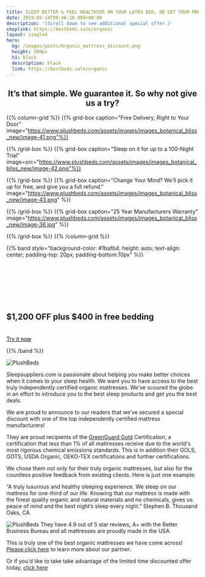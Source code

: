 ```yaml
---
title: SLEEP BETTER & FEEL HEALTHIER ON YOUR LATEX BED, OR GET YOUR MONEY BACK
date: 2019-05-14T08:46:10.000+00:00
description: '(Scroll down to see additional special offer.)'
shoplink: https://bestbeds.sale/organic
layout: single4
hero:
  bg: /images/posts/Organic_mattress_discount.png
  height: 500px
  h1: black
  description: black
  link: https://bestbeds.sale/organic
---
```


<div style="text-align: center">
<h2>It’s that simple. We guarantee it. So why not give us a try?</h2>
</div>

<!-- grid -->
{{% column-grid %}}
{{% grid-box caption="Free Delivery, Right to Your Door" image="https://www.plushbeds.com/assets/images/images_botanical_bliss_new/image-41.png"%}}

{{% /grid-box %}}
{{% grid-box caption="Sleep on it for up to a 100-Night Trial" image=src="https://www.plushbeds.com/assets/images/images_botanical_bliss_new/image-42.png"%}}

{{% /grid-box %}}
{{% grid-box
  caption="Change Your Mind? We’ll pick it up for free, and give you a full refund."
  image="https://www.plushbeds.com/assets/images/images_botanical_bliss_new/image-43.png"
%}}

{{% /grid-box %}}
{{% grid-box
  caption="25 Year Manufacturers Warranty"
  image="https://www.plushbeds.com/assets/images/images_botanical_bliss_new/image-36.jpg"
%}}

{{% /grid-box %}}
{{% /column-grid %}}


<!-- band -->
{{% band style="background-color: #1bafb4; height: auto; text-align: center; padding-top: 20px; padding-bottom:10px" %}}
<h1 style="color: white;font-weight: 1000;">SPECIAL OFFER</h1>

<!-- Add icon library -->
<link rel="stylesheet" href="https://cdnjs.cloudflare.com/ajax/libs/font-awesome/4.7.0/css/font-awesome.min.css">
<div style= "padding-bottom:20px">
<span class="fa fa-star "></span>
<span class="fa fa-star "></span>
<span class="fa fa-star "></span>
<span class="fa fa-star "></span>
<span class="fa fa-star "></span>
</div>
<h2>$1,200 OFF plus $400 in free bedding</h2>
<div style= "padding-bottom:20px">
<span class="fa fa-star "></span>
<span class="fa fa-star "></span>
<span class="fa fa-star "></span>
<span class="fa fa-star "></span>
<span class="fa fa-star "></span>
</div>
<a class="btn btn-home" style="background-color: white; color:black" href="https://bestbeds.sale/organic" role="button">Try it now</a>

{{% /band %}}

<!-- text -->
<img src="/images/posts/best_value_organic_mattress.png" alt="PlushBeds" class="TextWrapLeft" style="max-width:20%"> 

Sleepsuppliers.com is passionate about helping you make better choices when it comes to your sleep health. We want you to have access to the best truly independently certified organic mattresses. We’ve scoured the globe in an effort to introduce you to the best sleep products and get you the best deals.

We are proud to announce to our readers that we’ve secured a special discount with one of the top independently certified mattress manufacturers!

They are proud recipients of the [GreenGuard Gold](http://greenguard.org/en/index.aspx?mobile=true) Certification, a certification that less than 1% of all mattresses receive due to the world's most rigorous chemical emissions standards. This is in addition their GOLS, GOTS, USDA Organic, OEKO-TEX certifications and further certifications.

We chose them not only for their truly organic mattresses, but also for the countless positive feedback from existing clients. Here is just one example:

 <!-- Add icon library -->
<link rel="stylesheet" href="https://cdnjs.cloudflare.com/ajax/libs/font-awesome/4.7.0/css/font-awesome.min.css">

<span class="fa fa-star checked"></span>
<span class="fa fa-star checked"></span>
<span class="fa fa-star checked"></span>
<span class="fa fa-star checked"></span>
<span class="fa fa-star checked"></span>  “A truly luxurious and healthy sleeping experience. We sleep on our mattress for one-third of our life. Knowing that our mattress is made with the finest quality organic and natural materials and no chemicals, gives us peace of mind and the best night’s sleep every night.” Stephen B. Thousand Oaks, CA

<img src="https://www.plushbeds.com/assets/images/images_certifications/Certifications_14.jpg" alt="PlushBeds" class="TextWrapRight" style="max-width:20%">
They have 4.9 out of 5 star reviews, A+ with the Better Business Bureau and all mattresses are proudly made in the USA.

This is truly one of the best organic mattresses we have come across! [Please click here](https://www.sleepsuppliers.com/posts/plushbeds_about/) to learn more about our partner.

Or if you'd like to take take advantage of the limited time discounted offer today, [click here](https://bestbeds.sale/organic)
